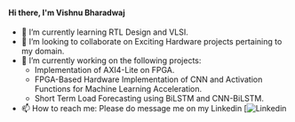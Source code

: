 #### Hi there, I'm Vishnu Bharadwaj 

- 🌱 I’m currently learning RTL Design and VLSI.
- 👯 I’m looking to collaborate on Exciting Hardware projects pertaining to my domain.
- 🔭 I’m currently working on the following projects:
  - Implementation of AXI4-Lite on FPGA.
  - FPGA-Based Hardware Implementation of CNN and Activation Functions for Machine Learning Acceleration.
  - Short Term Load Forecasting using BiLSTM and CNN-BiLSTM.
- 📫 How to reach me: Please do message me on my Linkedin [![Linkedin](https://www.linkedin.com/in/vishnu-bharadwaj-m-n-347020241/)
